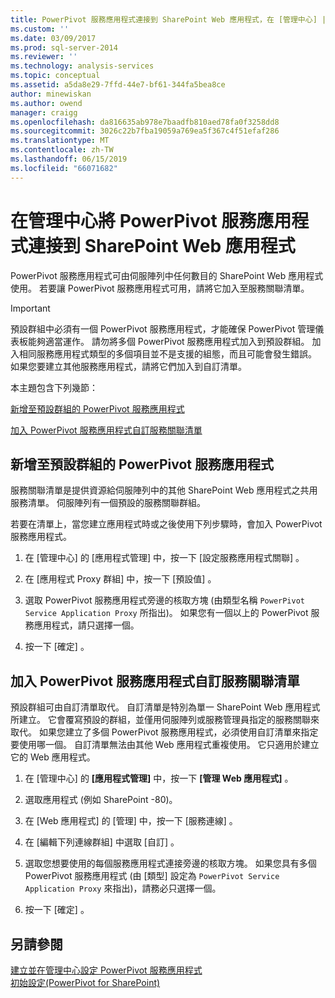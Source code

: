 ```yaml
---
title: PowerPivot 服務應用程式連接到 SharePoint Web 應用程式，在 [管理中心] |Microsoft Docs
ms.custom: ''
ms.date: 03/09/2017
ms.prod: sql-server-2014
ms.reviewer: ''
ms.technology: analysis-services
ms.topic: conceptual
ms.assetid: a5da8e29-7ffd-44e7-bf61-344fa5bea8ce
author: minewiskan
ms.author: owend
manager: craigg
ms.openlocfilehash: da816635ab978e7baadfb810aed78fa0f3258dd8
ms.sourcegitcommit: 3026c22b7fba19059a769ea5f367c4f51efaf286
ms.translationtype: MT
ms.contentlocale: zh-TW
ms.lasthandoff: 06/15/2019
ms.locfileid: "66071682"
---
```

# <a name="connect-a-powerpivot-service-application-to-a-sharepoint-web-application-in-central-administration"></a>在管理中心將 PowerPivot 服務應用程式連接到 SharePoint Web 應用程式
  PowerPivot 服務應用程式可由伺服陣列中任何數目的 SharePoint Web 應用程式使用。 若要讓 PowerPivot 服務應用程式可用，請將它加入至服務關聯清單。  
  
> [!IMPORTANT]  
>  預設群組中必須有一個 PowerPivot 服務應用程式，才能確保 PowerPivot 管理儀表板能夠適當運作。 請勿將多個 PowerPivot 服務應用程式加入到預設群組。 加入相同服務應用程式類型的多個項目並不是支援的組態，而且可能會發生錯誤。 如果您要建立其他服務應用程式，請將它們加入到自訂清單。  
  
 本主題包含下列幾節：  
  
 [新增至預設群組的 PowerPivot 服務應用程式](#default)  
  
 [加入 PowerPivot 服務應用程式自訂服務關聯清單](#custom)  
  
##  <a name="default"></a> 新增至預設群組的 PowerPivot 服務應用程式  
 服務關聯清單是提供資源給伺服陣列中的其他 SharePoint Web 應用程式之共用服務清單。 伺服陣列有一個預設的服務關聯群組。  
  
 若要在清單上，當您建立應用程式時或之後使用下列步驟時，會加入 PowerPivot 服務應用程式。  
  
1.  在 [管理中心] 的 [應用程式管理]  中，按一下 [設定服務應用程式關聯]  。  
  
2.  在 [應用程式 Proxy 群組] 中，按一下 [預設值]  。  
  
3.  選取 PowerPivot 服務應用程式旁邊的核取方塊 (由類型名稱 `PowerPivot Service Application Proxy` 所指出)。 如果您有一個以上的 PowerPivot 服務應用程式，請只選擇一個。  
  
4.  按一下 [確定]  。  
  
##  <a name="custom"></a> 加入 PowerPivot 服務應用程式自訂服務關聯清單  
 預設群組可由自訂清單取代。 自訂清單是特別為單一 SharePoint Web 應用程式所建立。 它會覆寫預設的群組，並僅用伺服陣列或服務管理員指定的服務關聯來取代。 如果您建立了多個 PowerPivot 服務應用程式，必須使用自訂清單來指定要使用哪一個。 自訂清單無法由其他 Web 應用程式重複使用。 它只適用於建立它的 Web 應用程式。  
  
1.  在 [管理中心] 的 **[應用程式管理]** 中，按一下 **[管理 Web 應用程式]** 。  
  
2.  選取應用程式 (例如 SharePoint -80)。  
  
3.  在 [Web 應用程式] 的 [管理] 中，按一下 [服務連線]  。  
  
4.  在 [編輯下列連線群組]  中選取 [自訂]  。  
  
5.  選取您想要使用的每個服務應用程式連接旁邊的核取方塊。 如果您具有多個 PowerPivot 服務應用程式 (由 [類型] 設定為 `PowerPivot Service Application Proxy` 來指出)，請務必只選擇一個。  
  
6.  按一下 [確定]  。  
  
## <a name="see-also"></a>另請參閱  
 [建立並在管理中心設定 PowerPivot 服務應用程式](create-and-configure-power-pivot-service-application-in-ca.md)   
 [初始設定&#40;PowerPivot for SharePoint&#41;](../../sql-server/install/initial-configuration-powerpivot-for-sharepoint.md)  
  
  
